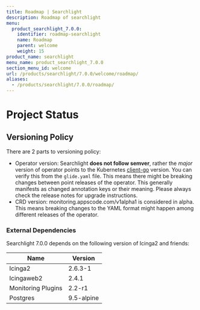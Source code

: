```yaml
---
title: Roadmap | Searchlight
description: Roadmap of searchlight
menu:
  product_searchlight_7.0.0:
    identifier: roadmap-searchlight
    name: Roadmap
    parent: welcome
    weight: 15
product_name: searchlight
menu_name: product_searchlight_7.0.0
section_menu_id: welcome
url: /products/searchlight/7.0.0/welcome/roadmap/
aliases:
  - /products/searchlight/7.0.0/roadmap/
---
```


# Project Status

## Versioning Policy
There are 2 parts to versioning policy:

 - Operator version: Searchlight __does not follow semver__, rather the _major_ version of operator points to the
Kubernetes [client-go](https://github.com/kubernetes/client-go#branches-and-tags) version.
You can verify this from the `glide.yaml` file. This means there might be breaking changes
between point releases of the operator. This generally manifests as changed annotation keys or their meaning.
Please always check the release notes for upgrade instructions.
 - CRD version: monitoring.appscode.com/v1alpha1 is considered in alpha. This means breaking changes to the YAML format
might happen among different releases of the operator.

### External Dependencies
Searchlight 7.0.0 depends on the following version of Icinga2 and friends:

| Name                   | Version    |
|------------------------|------------|
| Icinga2                | 2.6.3-1    |
| Icingaweb2             | 2.4.1      |
| Monitoring Plugins     | 2.2-r1     |
| Postgres               | 9.5-alpine |
